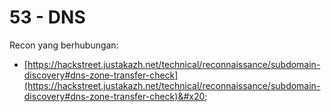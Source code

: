 # 53 - DNS

Recon yang berhubungan:

* [https://hackstreet.justakazh.net/technical/reconnaissance/subdomain-discovery#dns-zone-transfer-check](https://hackstreet.justakazh.net/technical/reconnaissance/subdomain-discovery#dns-zone-transfer-check)&#x20;

